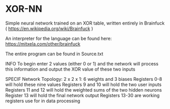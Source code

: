 # XOR-NN

Simple neural network trained on an XOR table, written entirely in Brainfuck ( https://en.wikipedia.org/wiki/Brainfuck )

An interpreter for the language can be found here: https://mitxela.com/other/brainfuck

The entire program can be found in Source.txt

INFO
To begin enter 2 values (either 0 or 1) and the network will process this information and output the XOR value of these two inputs

SPECIF
Network Topology: 2 x 2 x 1: 6 weights and 3 biases
Registers 0-8 will hold these nine values
Registers 9 and 10 will hold the two user inputs
Registers 11 and 12 will hold the weighted sums of the two hidden neurons
Register 13 will hold the final network output
Registers 13-30 are working registers use for in data processing
